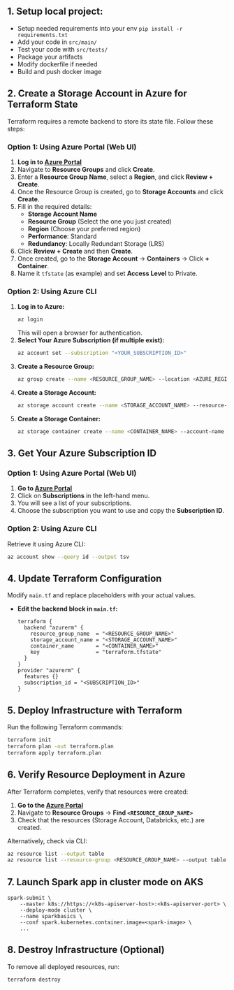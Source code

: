 ## 1. Setup local project:
  - Setup needed requirements into your env `pip install -r requirements.txt`
  - Add your code in `src/main/`
  - Test your code with `src/tests/`
  - Package your artifacts
  - Modify dockerfile if needed
  - Build and push docker image

## 2. Create a Storage Account in Azure for Terraform State
Terraform requires a remote backend to store its state file. Follow these steps:

### **Option 1: Using Azure Portal (Web UI)**
1. **Log in to [Azure Portal](https://portal.azure.com/)**
2. Navigate to **Resource Groups** and click **Create**.
3. Enter a **Resource Group Name**, select a **Region**, and click **Review + Create**.
4. Once the Resource Group is created, go to **Storage Accounts** and click **Create**.
5. Fill in the required details:
   - **Storage Account Name**
   - **Resource Group** (Select the one you just created)
   - **Region** (Choose your preferred region)
   - **Performance**: Standard
   - **Redundancy**: Locally Redundant Storage (LRS)
6. Click **Review + Create** and then **Create**.
7. Once created, go to the **Storage Account** → **Containers** → Click **+ Container**.
8. Name it `tfstate`  (as example) and set **Access Level** to Private.

### **Option 2: Using Azure CLI**
1. **Log in to Azure:**
   ```bash
   az login
   ```
   This will open a browser for authentication.
2. **Select Your Azure Subscription (if multiple exist):**
   ```bash
   az account set --subscription "<YOUR_SUBSCRIPTION_ID>"
   ```
3. **Create a Resource Group:**
   ```bash
   az group create --name <RESOURCE_GROUP_NAME> --location <AZURE_REGION>
   ```
4. **Create a Storage Account:**
   ```bash
   az storage account create --name <STORAGE_ACCOUNT_NAME> --resource-group <RESOURCE_GROUP_NAME> --location <AZURE_REGION> --sku Standard_LRS
   ```
5. **Create a Storage Container:**
   ```bash
   az storage container create --name <CONTAINER_NAME> --account-name <STORAGE_ACCOUNT_NAME>
   ```

## 3. Get Your Azure Subscription ID

### **Option 1: Using Azure Portal (Web UI)**
1. **Go to [Azure Portal](https://portal.azure.com/)**
2. Click on **Subscriptions** in the left-hand menu.
3. You will see a list of your subscriptions.
4. Choose the subscription you want to use and copy the **Subscription ID**.

### **Option 2: Using Azure CLI**
Retrieve it using Azure CLI:
```bash
az account show --query id --output tsv
```

## 4. Update Terraform Configuration
Modify `main.tf` and replace placeholders with your actual values.

- **Edit the backend block in `main.tf`:**
  ```hcl
  terraform {
    backend "azurerm" {
      resource_group_name  = "<RESOURCE_GROUP_NAME>"
      storage_account_name = "<STORAGE_ACCOUNT_NAME>"
      container_name       = "<CONTAINER_NAME>"
      key                  = "terraform.tfstate"
    }
  }
  provider "azurerm" {
    features {}
    subscription_id = "<SUBSCRIPTION_ID>"
  }
  ```

## 5. Deploy Infrastructure with Terraform
Run the following Terraform commands:

```bash
terraform init
terraform plan -out terraform.plan
terraform apply terraform.plan
```

## 6. Verify Resource Deployment in Azure
After Terraform completes, verify that resources were created:

1. **Go to the [Azure Portal](https://portal.azure.com/)**
2. Navigate to **Resource Groups** → **Find `<RESOURCE_GROUP_NAME>`**
3. Check that the resources (Storage Account, Databricks, etc.) are created.

Alternatively, check via CLI:
```bash
az resource list --output table
az resource list --resource-group <RESOURCE_GROUP_NAME> --output table
```

## 7. Launch Spark app in cluster mode on AKS
```
spark-submit \
    --master k8s://https://<k8s-apiserver-host>:<k8s-apiserver-port> \
    --deploy-mode cluster \
    --name sparkbasics \
    --conf spark.kubernetes.container.image=<spark-image> \
    ...
```

## 8. Destroy Infrastructure (Optional)
To remove all deployed resources, run:
```bash
terraform destroy
```

